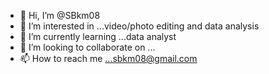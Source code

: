 - 👋 Hi, I’m @SBkm08
- 👀 I’m interested in ...video/photo editing and data analysis
- 🌱 I’m currently learning ...data analyst
- 💞️ I’m looking to collaborate on ...
- 📫 How to reach me ...sbkm08@gmail.com

<!---
SBkm08/SBkm08 is a ✨ special ✨ repository because its `README.md` (this file) appears on your GitHub profile.
You can click the Preview link to take a look at your changes.
--->
